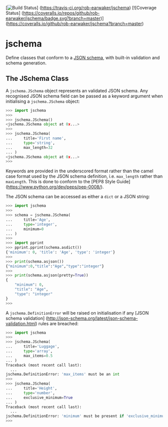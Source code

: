 [![Build Status](https://travis-ci.org/rob-earwaker/jschema.svg?branch=master)]
(https://travis-ci.org/rob-earwaker/jschema)
[![Coverage Status]
(https://coveralls.io/repos/github/rob-earwaker/jschema/badge.svg?branch=master)]
(https://coveralls.io/github/rob-earwaker/jschema?branch=master)

# jschema
Define classes that conform to a [JSON schema](http://json-schema.org/), with
built-in validation and schema generation.

## The JSchema Class
A `jschema.JSchema` object represents an validated JSON schema. Any recognised
JSON schema field can be passed as a keyword argument when initialising a
`jschema.JSchema` object:

```python
>>> import jschema
>>>
>>> jschema.JSchema()
<jschema.JSchema object at 0x...>
>>>
>>> jschema.JSchema(
...     title='First name',
...     type='string',
...     max_length=32
... )
<jschema.JSchema object at 0x...>
>>>
```

Keywords are provided in the underscored format rather than the camel case
format used by the JSON schema definition, i.e. `max_length` rather than
`maxLength`. This is done to conform to the [PEP8 Style Guide]
(https://www.python.org/dev/peps/pep-0008/).

The JSON schema can be accessed as either a `dict` or a JSON string:

```python
>>> import jschema
>>>
>>> schema = jschema.JSchema(
...     title='Age',
...     type='integer',
...     minimum=0
... )
>>>
>>> import pprint
>>> pprint.pprint(schema.asdict())
{'minimum': 0, 'title': 'Age', 'type': 'integer'}
>>>
>>> print(schema.asjson())
{"minimum":0,"title":"Age","type":"integer"}
>>>
>>> print(schema.asjson(pretty=True))
{
    "minimum": 0,
    "title": "Age",
    "type": "integer"
}
>>>
```

A `jschema.DefinitionError` will be raised on initialisation if any
[JSON schema validation]
(http://json-schema.org/latest/json-schema-validation.html) rules are breached:

```python
>>> import jschema
>>>
>>> jschema.JSchema(
...     title='Luggage',
...     type='array',
...     max_items=0.5
... )
Traceback (most recent call last):
  ...
jschema.DefinitionError: 'max_items' must be an int
>>>
>>> jschema.JSchema(
...     title='Height',
...     type='number',
...     exclusive_minimum=True
... )
Traceback (most recent call last):
  ...
jschema.DefinitionError: 'minimum' must be present if 'exclusive_minimum' is defined
>>>
```